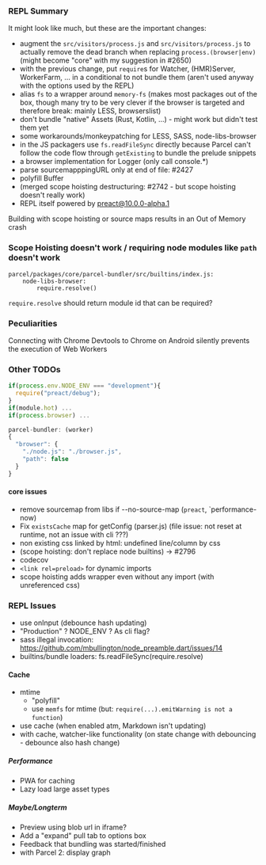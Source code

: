 ### REPL Summary

It might look like much, but these are the important changes:

- augment the `src/visitors/process.js` and `src/visitors/process.js` to actually remove the dead branch when replacing `process.(browser|env)` (might become "core" with my suggestion in #2650)
- with the previous change, put `require`s for Watcher, (HMR)Server, WorkerFarm, ... in a conditional to not bundle them (aren't used anyway with the options used by the REPL)
- alias `fs` to a wrapper around `memory-fs` (makes most packages out of the box, though many try to be very clever if the browser is targeted and therefore break: mainly LESS, browserslist)
- don't bundle "native" Assets (Rust, Kotlin, ...) - might work but didn't test them yet
- some workarounds/monkeypatching for LESS, SASS, node-libs-browser
- in the JS packagers use `fs.readFileSync` directly because Parcel can't follow the code flow through `getExisting` to bundle the prelude snippets
- a browser implementation for Logger (only call console.\*)
- parse sourcemapppingURL only at end of file: #2427
- polyfill Buffer
- (merged scope hoisting destructuring: #2742 - but scope hoisting doesn't really work)
- REPL itself powered by preact@10.0.0-alpha.1

Building with scope hoisting or source maps results in an Out of Memory crash

### Scope Hoisting doesn't work / requiring node modules like `path` doesn't work

```
parcel/packages/core/parcel-bundler/src/builtins/index.js:
    node-libs-browser:
        require.resolve()
```

`require.resolve` should return module id that can be required?

### Peculiarities

Connecting with Chrome Devtools to Chrome on Android silently prevents the execution of Web Workers

### Other TODOs

```js
if(process.env.NODE_ENV === "development"){
  require("preact/debug");
}
if(module.hot) ...
if(process.browser) ...

parcel-bundler: (worker)
{
  "browser": {
    "./node.js": "./browser.js",
    "path": false
  }
}
```

#### core issues

- remove sourcemap from libs if --no-source-map (`preact`, `performance-now)
- Fix `existsCache` map for getConfig (parser.js) (file issue: not reset at runtime, not an issue with cli ???)
- non existing css linked by html: undefined line/column by css
- (scope hoisting: don't replace node builtins) -> #2796
- codecov
- `<link rel=preload>` for dynamic imports
- scope hoisting adds wrapper even without any import (with unreferenced css)

### REPL Issues

- use onInput (debounce hash updating)
- "Production" ? NODE_ENV ? As cli flag?
- sass illegal invocation: https://github.com/mbullington/node_preamble.dart/issues/14
- builtins/bundle loaders: fs.readFileSync(require.resolve)

#### Cache

- mtime
  - "polyfill"
  - use `memfs` for mtime (but: `require(...).emitWarning is not a function`)
- use cache (when enabled atm, Markdown isn't updating)
- with cache, watcher-like functionality (on state change with debouncing - debounce also hash change)

##### Performance

- PWA for caching
- Lazy load large asset types

##### Maybe/Longterm

- Preview using blob url in iframe?
- Add a "expand" pull tab to options box
- Feedback that bundling was started/finished
- with Parcel 2: display graph
